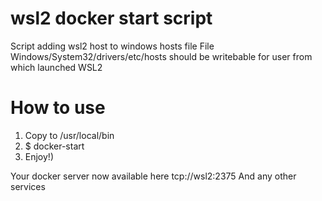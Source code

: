 # wsl2 docker start script
Script adding wsl2 host to windows hosts file
File Windows/System32/drivers/etc/hosts should be writebable for user from which launched WSL2

# How to use
1) Copy to /usr/local/bin
2) $ docker-start
3) Enjoy!)

Your docker server now available here tcp://wsl2:2375
And any other services 
